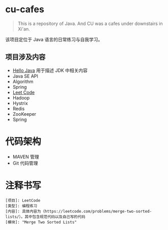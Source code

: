 # cu-cafes
> This is a repository of Java. And CU was a cafes under downstairs in Xi'an.

该项目定位于 Java 语言的日常练习与自我学习。

## 项目涉及内容
- [Hello Java](./hello-java/README.md) 用于描述 JDK 中相关内容
- Java SE API
- Algorithm
- Spring
- [Leet Code](https://leetcode-cn.com/problemset/algorithms/)
- Hadoop
- Hystrix
- Redis
- ZooKeeper
- Spring

# 代码架构
- MAVEN 管理
- Git 代码管理

# 注释书写
```
[项目]: LeetCode
[类型]: 编程练习
[内容]: 具体内容为（https://leetcode.com/problems/merge-two-sorted-lists/）。其中包含规范代码以及自己写的代码
[模块]: "Merge Two Sorted Lists"
```
